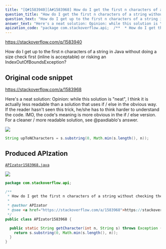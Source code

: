 ```yaml
---
title: "[Q#1583940][A#1583968] How do I get the first n characters of a string without checking the size or going out of bounds?"
question_title: "How do I get the first n characters of a string without checking the size or going out of bounds?"
question_text: "How do I get up to the first n characters of a string in Java without doing a size check first (inline is acceptable) or risking an IndexOutOfBoundsException?"
answer_text: "Here's a neat solution: Opinion: while this solution is \"neat\", I think it is actually less readable than a solution that uses if / else in the obvious way.  If the reader hasn't seen this trick, he/she has to think harder to understand the code.  IMO, the code's meaning is more obvious in the if / else version.  For a cleaner / more readable solution, see @paxdiablo's answer."
apization_code: "package com.stackoverflow.api;  /**  * How do I get the first n characters of a string without checking the size or going out of bounds?  *  * @author APIzator  * @see <a href=\"https://stackoverflow.com/a/1583968\">https://stackoverflow.com/a/1583968</a>  */ public class APIzator1583968 {    public static String getCharacter(int n, String s) throws Exception {     return s.substring(0, Math.min(s.length(), n));   } }"
---
```


https://stackoverflow.com/q/1583940

How do I get up to the first n characters of a string in Java without doing a size check first (inline is acceptable) or risking an IndexOutOfBoundsException?



## Original code snippet

https://stackoverflow.com/a/1583968

Here&#x27;s a neat solution:
Opinion: while this solution is &quot;neat&quot;, I think it is actually less readable than a solution that uses if / else in the obvious way.  If the reader hasn&#x27;t seen this trick, he/she has to think harder to understand the code.  IMO, the code&#x27;s meaning is more obvious in the if / else version.  For a cleaner / more readable solution, see @paxdiablo&#x27;s answer.

<div class="code-logo"><img src="/stackoverflow.png" /></div>

```java
String upToNCharacters = s.substring(0, Math.min(s.length(), n));
```

## Produced APIzation

[`APIzator1583968.java`](https://github.com/pasqualesalza/apization/raw/main/data/search/APIzator1583968.java)

<div class="code-logo"><img src="/apizator.png" /></div>

```java
package com.stackoverflow.api;

/**
 * How do I get the first n characters of a string without checking the size or going out of bounds?
 *
 * @author APIzator
 * @see <a href="https://stackoverflow.com/a/1583968">https://stackoverflow.com/a/1583968</a>
 */
public class APIzator1583968 {

  public static String getCharacter(int n, String s) throws Exception {
    return s.substring(0, Math.min(s.length(), n));
  }
}

```